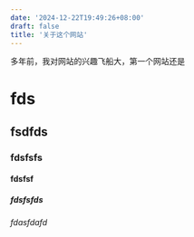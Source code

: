 ```yaml
---
date: '2024-12-22T19:49:26+08:00'
draft: false
title: '关于这个网站'
---
```


多年前，我对网站的兴趣飞船大，第一个网站还是

# fds
## fsdfds
### fdsfsfs
#### fdsfsf
##### fdsfsfds
###### fdasfdafd
